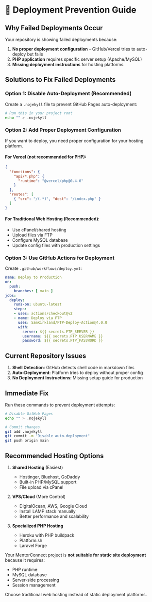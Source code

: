 # 🚫 Deployment Prevention Guide

## Why Failed Deployments Occur

Your repository is showing failed deployments because:

1. **No proper deployment configuration** - GitHub/Vercel tries to auto-deploy but fails
2. **PHP application** requires specific server setup (Apache/MySQL)
3. **Missing deployment instructions** for hosting platforms

## Solutions to Fix Failed Deployments

### Option 1: Disable Auto-Deployment (Recommended)

Create a `.nojekyll` file to prevent GitHub Pages auto-deployment:

```bash
# Run this in your project root
echo "" > .nojekyll
```

### Option 2: Add Proper Deployment Configuration

If you want to deploy, you need proper configuration for your hosting platform.

#### For Vercel (not recommended for PHP):
```json
{
  "functions": {
    "api/*.php": {
      "runtime": "@vercel/php@0.4.0"
    }
  },
  "routes": [
    { "src": "/(.*)", "dest": "/index.php" }
  ]
}
```

#### For Traditional Web Hosting (Recommended):
- Use cPanel/shared hosting
- Upload files via FTP
- Configure MySQL database
- Update config files with production settings

### Option 3: Use GitHub Actions for Deployment

Create `.github/workflows/deploy.yml`:

```yaml
name: Deploy to Production
on:
  push:
    branches: [ main ]
jobs:
  deploy:
    runs-on: ubuntu-latest
    steps:
    - uses: actions/checkout@v2
    - name: Deploy via FTP
      uses: SamKirkland/FTP-Deploy-Action@4.0.0
      with:
        server: ${{ secrets.FTP_SERVER }}
        username: ${{ secrets.FTP_USERNAME }}
        password: ${{ secrets.FTP_PASSWORD }}
```

## Current Repository Issues

1. **Shell Detection**: GitHub detects shell code in markdown files
2. **Auto-Deployment**: Platform tries to deploy without proper config
3. **No Deployment Instructions**: Missing setup guide for production

## Immediate Fix

Run these commands to prevent deployment attempts:

```bash
# Disable GitHub Pages
echo "" > .nojekyll

# Commit changes
git add .nojekyll
git commit -m "Disable auto-deployment"
git push origin main
```

## Recommended Hosting Options

1. **Shared Hosting** (Easiest)
   - Hostinger, Bluehost, GoDaddy
   - Built-in PHP/MySQL support
   - File upload via cPanel

2. **VPS/Cloud** (More Control)
   - DigitalOcean, AWS, Google Cloud
   - Install LAMP stack manually
   - Better performance and scalability

3. **Specialized PHP Hosting**
   - Heroku with PHP buildpack
   - Platform.sh
   - Laravel Forge

Your MentorConnect project is **not suitable for static site deployment** because it requires:
- PHP runtime
- MySQL database
- Server-side processing
- Session management

Choose traditional web hosting instead of static deployment platforms.